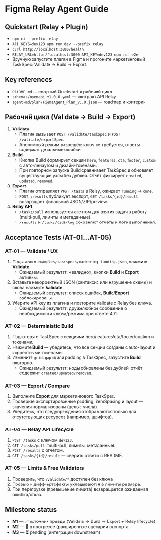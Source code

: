 # Figma Relay Agent Guide

## Quickstart (Relay + Plugin)
- `npm ci --prefix relay`
- `API_KEYS=dev123 npm run dev --prefix relay`
- `curl http://localhost:3000/health`
- `RELAY_URL=http://localhost:3000 API_KEY=dev123 npm run e2e`
- Вручную запустите плагин в Figma и прогоните маркетинговый TaskSpec: Validate → Build → Export.

## Key references
- `README.md` — сводный Quickstart и рабочий цикл
- `schemas/openapi.v1.0.0.yaml` — контракт API Relay
- `agent-md/plan/FigmaAgent_Plan_v1.0.json` — roadmap и критерии

## Рабочий цикл (Validate → Build → Export)
1. **Validate**
   - Плагин вызывает `POST /validate/taskSpec` и `POST /validate/exportSpec`.
   - Анонимный режим разрешён: ключ не требуется, ответы содержат детальные ошибки.
2. **Build**
   - Кнопка Build формирует секции `hero`, `features`, `cta`, `footer`, `custom` с авто-лейаутом и дизайн-токенами.
   - При повторном запуске Build сравнивает TaskSpec и обновляет существующие узлы без дублей. Отчёт фиксирует `created`, `updated`, `removed`.
3. **Export**
   - Плагин отправляет `POST /tasks` в Relay, ожидает `running` → `done`.
   - `POST /results` публикует экспорт, `GET /tasks/{id}/result` возвращает финальный JSON/ZIP/preview.
4. **Relay API**
   - `/tasks/pull` используется агентом для взятия задач в работу (multi-pull, лимиты и метаданные).
   - `/results` и `/tasks/{id}/log` сохраняют отчёты и логи выполнения.

## Acceptance Tests (AT-01…AT-05)
### AT-01 — Validate / UX
1. Подставьте `examples/taskspecs/marketing-landing.json`, нажмите **Validate**.
   - Ожидаемый результат: «валидно», кнопки **Build** и **Export** активны.
2. Вставьте некорректный JSON (синтаксис или нарушение схемы) и снова нажмите **Validate**.
   - Ожидаемый результат: список ошибок, **Build**/**Export** заблокированы.
3. Уберите API key из плагина и повторите Validate с Relay без ключа.
   - Ожидаемый результат: дружелюбное сообщение о необходимости ключа/режима при ответе 401.

### AT-02 — Deterministic Build
1. Подготовьте TaskSpec с секциями hero/features/cta/footer/custom и токенами.
2. Нажмите **Build** — убедитесь, что все секции созданы с auto-layout и корректными токенами.
3. Измените `grid.gap` и/или padding в TaskSpec, запустите **Build** повторно.
   - Ожидаемый результат: ноды обновлены без дублей, отчёт содержит `created/updated/removed`.

### AT-03 — Export / Compare
1. Выполните **Export** для маркетингового TaskSpec.
2. Проверьте экспортированные padding, itemSpacing и layout — значения нормализованы (целые числа).
3. Убедитесь, что предупреждения отображаются только для отсутствующих ресурсов (например, шрифтов).

### AT-04 — Relay API Lifecycle
1. `POST /tasks` с ключом `dev123`.
2. `GET /tasks/pull` (multi-pull, лимиты, метаданные).
3. `POST /results` с отчётом.
4. `GET /tasks/{id}/result` — сверить ответы с README.

### AT-05 — Limits & Free Validators
1. Проверить, что `/validate/*` доступен без ключа.
2. Превью и дифф-артефакты укладываются в лимиты размера.
3. При перегрузке (превышение лимита) возвращается ожидаемая ошибка/отказ.

## Milestone status
- **M1** — ✅ источник правды (Validate → Build → Export + Relay lifecycle)
- **M2** — 🚧 в прогрессе (расширенные сценарии экспорта)
- **M3** — ⏳ pending (интеграции downstream)
